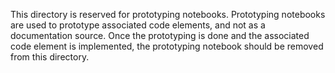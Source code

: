 This directory is reserved for prototyping notebooks.  Prototyping
notebooks are used to prototype associated code elements, and not as
a documentation source.  Once the prototyping is done and the associated
code element is implemented, the prototyping notebook should be removed
from this directory.
